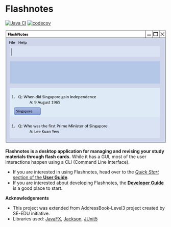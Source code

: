 <h1>Flashnotes</h1>

[![Java CI](https://github.com/AY2021S1-CS2103T-T15-2/tp/workflows/Java%20CI/badge.svg)](https://github.com/AY2021S1-CS2103T-T15-2/tp/actions)
[![codecov](https://codecov.io/gh/AY2021S1-CS2103T-T15-2/tp/branch/master/graph/badge.svg)](https://codecov.io/gh/AY2021S1-CS2103T-T15-2/tp)

![Ui](images/Ui.png)

**Flashnotes is a desktop application for managing and revising your study materials through flash cards.** While it has a GUI, most of the user interactions happen using a CLI (Command Line Interface).

* If you are interested in using Flashnotes, head over to the [_Quick Start_ section of the **User Guide**](UserGuide.html#quick-start).
* If you are interested about developing Flashnotes, the [**Developer Guide**](DeveloperGuide.html) is a good place to start.


**Acknowledgements**

* This project was extended from AddressBook-Level3 project created by SE-EDU initiative.
* Libraries used: [JavaFX](https://openjfx.io/), [Jackson](https://github.com/FasterXML/jackson), [JUnit5](https://github.com/junit-team/junit5)
